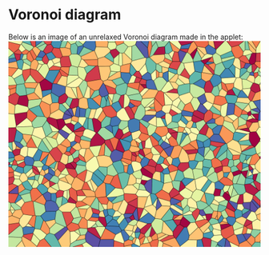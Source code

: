 # Voronoi diagram
Below is an image of an unrelaxed Voronoi diagram made in the applet:
![Voronoi diagram](Voronoi.png)